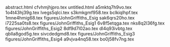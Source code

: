 abstract.html
cfvhmjhjpro.tex
untitled.html
a5mktq7h9vo.tex
1o4t43hj39g.tex
lvegs5qlci.tex
s3kmkgmf958.tex
bclkiqlhpf.tex
1mne4hmig68.tex
figures/JohnGriffiths_Esig
sak6qrs20ho.tex
i7225sa0ts8.tex
figures/JohnGriffiths_Esig1
6v8f5etqga.tex
nks8q2l36fg.tex
figures/JohnGriffiths_Esig2
8df9d7l02ao.tex
dl4q93ivbtg.tex
qblla8god5g.tex
sivcdedgmd8.tex
figures/JohnGriffiths_Esig3
figures/JohnGriffiths_Esig4
a9vjva4nq58.tex
bo0j58fv7ng.tex
